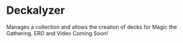 # Deckalyzer
Manages a collection and allows the creation of decks for Magic the Gathering.
ERD and Video Coming Soon!
